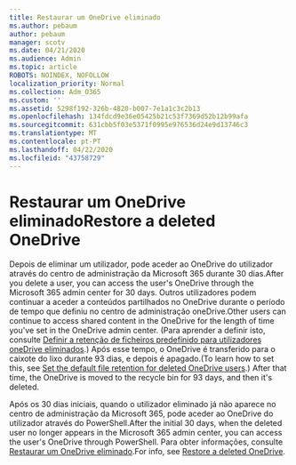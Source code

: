 ```yaml
---
title: Restaurar um OneDrive eliminado
ms.author: pebaum
author: pebaum
manager: scotv
ms.date: 04/21/2020
ms.audience: Admin
ms.topic: article
ROBOTS: NOINDEX, NOFOLLOW
localization_priority: Normal
ms.collection: Adm_O365
ms.custom: ''
ms.assetid: 5298f192-326b-4820-b007-7e1a1c3c2b13
ms.openlocfilehash: 134fdcd9e36e05425b21c53f7369d52b12b99afa
ms.sourcegitcommit: 631cbb5f03e5371f0995e976536d24e9d13746c3
ms.translationtype: MT
ms.contentlocale: pt-PT
ms.lasthandoff: 04/22/2020
ms.locfileid: "43758729"
---
```

# <a name="restore-a-deleted-onedrive"></a><span data-ttu-id="7653b-102">Restaurar um OneDrive eliminado</span><span class="sxs-lookup"><span data-stu-id="7653b-102">Restore a deleted OneDrive</span></span>

<span data-ttu-id="7653b-103">Depois de eliminar um utilizador, pode aceder ao OneDrive do utilizador através do centro de administração da Microsoft 365 durante 30 dias.</span><span class="sxs-lookup"><span data-stu-id="7653b-103">After you delete a user, you can access the user's OneDrive through the Microsoft 365 admin center for 30 days.</span></span> <span data-ttu-id="7653b-104">Outros utilizadores podem continuar a aceder a conteúdos partilhados no OneDrive durante o período de tempo que definiu no centro de administração oneDrive.</span><span class="sxs-lookup"><span data-stu-id="7653b-104">Other users can continue to access shared content in the OneDrive for the length of time you've set in the OneDrive admin center.</span></span> <span data-ttu-id="7653b-105">(Para aprender a definir isto, consulte [Definir a retenção de ficheiros predefinido para utilizadores oneDrive eliminados](https://go.microsoft.com/fwlink/?linkid=874267).) Após esse tempo, o OneDrive é transferido para o caixote do lixo durante 93 dias, e depois é apagado.</span><span class="sxs-lookup"><span data-stu-id="7653b-105">(To learn how to set this, see [Set the default file retention for deleted OneDrive users](https://go.microsoft.com/fwlink/?linkid=874267).) After that time, the OneDrive is moved to the recycle bin for 93 days, and then it's deleted.</span></span>
  
<span data-ttu-id="7653b-106">Após os 30 dias iniciais, quando o utilizador eliminado já não aparece no centro de administração da Microsoft 365, pode aceder ao OneDrive do utilizador através do PowerShell.</span><span class="sxs-lookup"><span data-stu-id="7653b-106">After the initial 30 days, when the deleted user no longer appears in the Microsoft 365 admin center, you can access the user's OneDrive through PowerShell.</span></span> <span data-ttu-id="7653b-107">Para obter informações, consulte [Restaurar um OneDrive eliminado](https://go.microsoft.com/fwlink/?linkid=874269).</span><span class="sxs-lookup"><span data-stu-id="7653b-107">For info, see [Restore a deleted OneDrive](https://go.microsoft.com/fwlink/?linkid=874269).</span></span>
  

